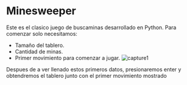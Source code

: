 # Minesweeper
Este es el clasico juego de buscaminas desarrollado en Python.
Para comenzar solo necesitamos:
- Tamaño del tablero.
- Cantidad de minas.
- Primer movimiento para comenzar a jugar.
![capture1](https://user-images.githubusercontent.com/3207930/51854959-0dc9ad00-22fa-11e9-829f-6799e9986a72.PNG)

Despues de a ver llenado estos primeros datos, presionaremos enter y obtendremos el tablero junto con el primer movimiento mostrado



